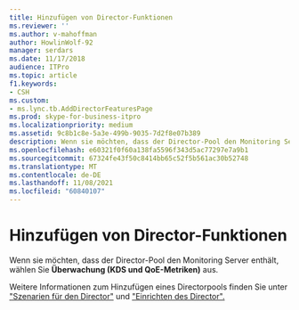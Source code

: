 ```yaml
---
title: Hinzufügen von Director-Funktionen
ms.reviewer: ''
ms.author: v-mahoffman
author: HowlinWolf-92
manager: serdars
ms.date: 11/17/2018
audience: ITPro
ms.topic: article
f1.keywords:
- CSH
ms.custom:
- ms.lync.tb.AddDirectorFeaturesPage
ms.prod: skype-for-business-itpro
ms.localizationpriority: medium
ms.assetid: 9c8b1c8e-5a3e-499b-9035-7d2f8e07b389
description: Wenn sie möchten, dass der Director-Pool den Monitoring Server enthält, wählen Sie Überwachung (KDS und QoE-Metriken) aus.
ms.openlocfilehash: e60321f0f60a138fa5596f343d5ac77297e7a9b1
ms.sourcegitcommit: 67324fe43f50c8414bb65c52f5b561ac30b52748
ms.translationtype: MT
ms.contentlocale: de-DE
ms.lasthandoff: 11/08/2021
ms.locfileid: "60840107"
---
```

# <a name="add-director-features"></a>Hinzufügen von Director-Funktionen

Wenn sie möchten, dass der Director-Pool den Monitoring Server enthält, wählen Sie **Überwachung (KDS und QoE-Metriken)** aus.

Weitere Informationen zum Hinzufügen eines Directorpools finden Sie unter ["Szenarien für den Director"](/previous-versions/office/lync-server-2013/lync-server-2013-scenarios-for-the-director) und ["Einrichten des Director".](/previous-versions/office/lync-server-2013/lync-server-2013-setting-up-the-director)